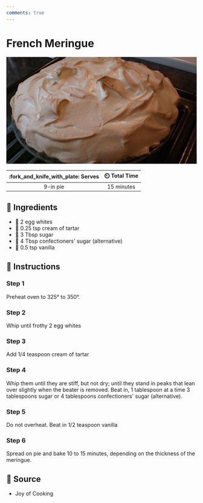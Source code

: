```yaml
---
comments: true
---
```

# French Meringue

![French Meringue](../../assets/images/french-meringue.jpg)

| :fork_and_knife_with_plate: Serves | :timer_clock: Total Time |
|:----------------------------------:|:-----------------------: |
| 9-in pie | 15 minutes |

## :salt: Ingredients

- :egg: 2 egg whites
- :rice: 0.25 tsp cream of tartar
- :candy: 3 Tbsp sugar
- :rice: 4 Tbsp confectioners' sugar (alternative)
- :icecream: 0.5 tsp vanilla

## :pencil: Instructions

### Step 1

Preheat oven to 325° to 350°.

### Step 2

Whip until frothy 2 egg whites

### Step 3

Add 1/4 teaspoon cream of tartar

### Step 4

Whip them until they are stiff, but not dry; until they stand in peaks that lean over slightly when the beater is
removed. Beat in, 1 tablespoon at a time 3 tablespoons sugar or 4 tablespoons confectioners' sugar (alternative).

### Step 5

Do not overheat. Beat in 1/2 teaspoon vanilla

### Step 6

Spread on pie and bake 10 to 15 minutes, depending on the thickness of the meringue.

## :link: Source

- Joy of Cooking
